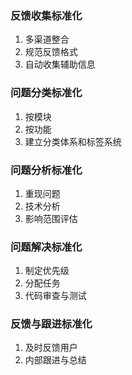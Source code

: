 ### 反馈收集标准化
1. 多渠道整合
2. 规范反馈格式
3. 自动收集辅助信息
### 问题分类标准化
1. 按模块
2. 按功能
3. 建立分类体系和标签系统
### 问题分析标准化
1. 重现问题
2. 技术分析
3. 影响范围评估
### 问题解决标准化
1. 制定优先级
2. 分配任务
3. 代码审查与测试
### 反馈与跟进标准化
1. 及时反馈用户
2. 内部跟进与总结